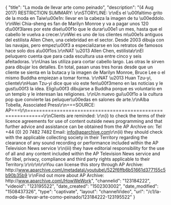 {
    "title": "La moda de llevar arte como peinado",
    "description": "(4 Aug 2017) RESTRICTION SUMMARY: \r\nSTORYLINE: \r\nEs el \u00faltimo grito de la moda en Taiw\u00e1n: llevar en la cabeza la imagen de tu \u00eddolo. \r\nWei Chia-sheng es fan de Marilyn Monroe y va a pagar unos 120 d\u00f3lares por este dise\u00f1o que le durar\u00e1 un mes, hasta que el cabello le vuelva a crecer.\r\nWei es uno de los clientes m\u00e1s antiguos del estilista Allen Chen, una celebridad en el sector. Desde 2003 dibuja con las navajas, pero empez\u00f3 a especializarse en los retratos de famosos hace solo dos a\u00f1os.\r\nNAT \u2013 Allen Chen, estilista\r\nEl peluquero cuenta que para cada escultura usa entre cinco y seis afeitadoras. \r\nUnas las utiliza para cortar cabello largo. Las otras le sirven para dibujar los detalles. En total, pasan unas tres horas desde que un cliente se sienta en la butaca y la imagen de Marilyn Monroe, Bruce Lee o el mismo Buddha empiezan a tomar forma. \r\nNAT \u2013 Huan Tzu-yi, cliente\r\nHuan Tzu-yi dice que vio este fen\u00f3meno en las noticias y le gust\u00f3 la idea. Eligi\u00f3 dibujarse a Buddha porque es voluntario en un templo y le interesan las religiones. \r\nUn nuevo gui\u00f1o a la cultura pop que convierte las peluquer\u00edas en salones de arte.\r\nAlba Tobella, Associated Press\r\n===SOURCE: AP===\r\n===========================================================\r\nClients are reminded: \r\n(i) to check the terms of their licence agreements for use of content outside news programming and that further advice and assistance can be obtained from the AP Archive on: Tel +44 (0) 20 7482 7482 Email: info@aparchive.com\r\n(ii) they should check with the applicable collecting society in their Territory regarding the clearance of any sound recording or performance included within the AP Television News service \r\n(iii) they have editorial responsibility for the use of all and any content included within the AP Television News service and for libel, privacy, compliance and third party rights applicable to their Territory.\r\n\r\n\r\nYou can license this story through AP Archive: http:\/\/www.aparchive.com\/metadata\/youtube\/522f6ffb6b51661d377155c5b90b35b9 \r\nFind out more about AP Archive: http:\/\/www.aparchive.com\/HowWeWork",
    "channelid": "123184222",
    "videoid": "123195522",
    "date_created": "1502303002",
    "date_modified": "1508437326",
    "type": "captivate",
    "layout": "channelVideo",
    "url": "\/c1\/la-moda-de-llevar-arte-como-peinado\/123184222-123195522"
}